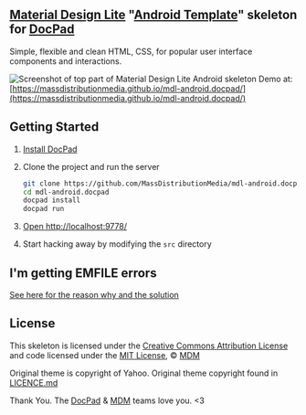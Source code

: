 ## [Material Design Lite](http://www.getmdl.io/) "[Android Template](http://www.getmdl.io/templates/index.html)" skeleton for [DocPad](https://github.com/bevry/docpad)
Simple, flexible and clean HTML, CSS, for popular user interface components and interactions.

![Screenshot of top part of Material Design Lite Android skeleton](https://91a99d9dcd99e6e0b4bc8031dfbc527eec9716d5.googledrive.com/host/0B9LVk4xbDIJTTFE0RG5NVUEwNk0)
Demo at: [https://massdistributionmedia.github.io/mdl-android.docpad/](https://massdistributionmedia.github.io/mdl-android.docpad/)

## Getting Started

1. [Install DocPad](https://github.com/bevry/docpad)

1. Clone the project and run the server

	``` bash
	git clone https://github.com/MassDistributionMedia/mdl-android.docpad.git
	cd mdl-android.docpad
	docpad install
	docpad run
	```

1. [Open http://localhost:9778/](http://localhost:9778/)

1. Start hacking away by modifying the `src` directory


## I'm getting EMFILE errors

[See here for the reason why and the solution](http://docpad.org/docs/troubleshoot#i-m-getting-emfile-too-many-open-files)


## License

This skeleton is licensed under the [Creative Commons Attribution License](http://creativecommons.org/licenses/by/3.0/) and code licensed under the [MIT License](http://creativecommons.org/licenses/MIT/), © [MDM](https://github.com/MassDistributionMedia)

Original theme is copyright of Yahoo. Original theme copyright found in [LICENCE.md](https://github.com/MassDistributionMedia/yui-purecss.docpad/blob/master/LICENSE.md)



Thank You. The [DocPad](https://docpad.org/) & [MDM](https://github.com/MassDistributionMedia) teams love you. <3
